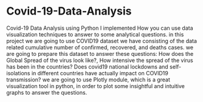 # Covid-19-Data-Analysis
Covid-19 Data Analysis using Python
I implemented How you can use data visualization techniques to answer to some analytical questions. in this project we are going to use COVID19 dataset we have consisting of the data related cumulative number of confirmed, recovered, and deaths cases. we are going to prepare this dataset to answer these questions: How does the Global Spread of the virus look like?, How intensive the spread of the virus has been in the countries? Does covid19 national lockdowns and self-isolations in different countries have actually impact on COVID19 transmission? we are going to use Plotly module, which is a great visualization tool in python, in order to plot some insightful and intuitive graphs to answer the questions.
